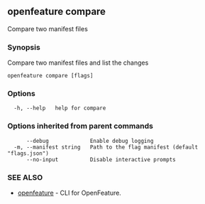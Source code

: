 <!-- markdownlint-disable-file -->
<!-- WARNING: THIS DOC IS AUTO-GENERATED. DO NOT EDIT! -->
## openfeature compare

Compare two manifest files

### Synopsis

Compare two manifest files and list the changes

```
openfeature compare [flags]
```

### Options

```
  -h, --help   help for compare
```

### Options inherited from parent commands

```
      --debug             Enable debug logging
  -m, --manifest string   Path to the flag manifest (default "flags.json")
      --no-input          Disable interactive prompts
```

### SEE ALSO

* [openfeature](openfeature.md)	 - CLI for OpenFeature.

